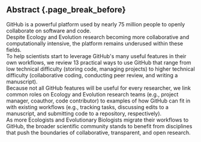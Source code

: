 ## Abstract {.page_break_before}
GitHub is a powerful platform used by nearly 75 million people to openly collaborate on software and code.  
Despite Ecology and Evolution research becoming more collaborative and computationally intensive, the platform remains underused within these fields.  
To help scientists start to leverage GitHub's many useful features in their own workflows, we review 13 practical ways to use GitHub that range from low technical difficulty (storing code, managing projects) to higher technical difficulty (collaborative coding, conducting peer review, and writing a manuscript).  
Because not all GitHub features will be useful for every researcher, we link common roles on Ecology and Evolution research teams (e.g., project manager, coauthor, code contributor) to examples of how GitHub can fit in with existing workflows (e.g., tracking tasks, discussing edits to a manuscript, and submitting code to a repository, respectively).  
As more Ecologists and Evolutionary Biologists migrate their workflows to GitHub, the broader scientific community stands to benefit from disciplines that push the boundaries of collaborative, transparent, and open research.  